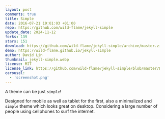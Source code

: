 ```yaml
---
layout: post
comments: true
title: Simple
date: 2016-07-21 19:01:03 +01:00
repo: https://github.com/wild-flame/jekyll-simple
update_date: 2024-11-12
forks: 139
stars: 151
download: https://github.com/wild-flame/jekyll-simple/archive/master.zip 
demo: https://wild-flame.github.io/jekyll-simple
author: David Lin 
thumbnail: jekyll-simple.webp
license: MIT
license_link: https://github.com/wild-flame/jekyll-simple/blob/master/LICENSE
carousel:
  - 'screenshot.png'
---
```


A theme can be just `simple`!

Designed for mobile as well as tablet for the first, also a minimalized and `simple` theme which looks great on desktop. Considering a large number of people using cellphones to surf the internet.
